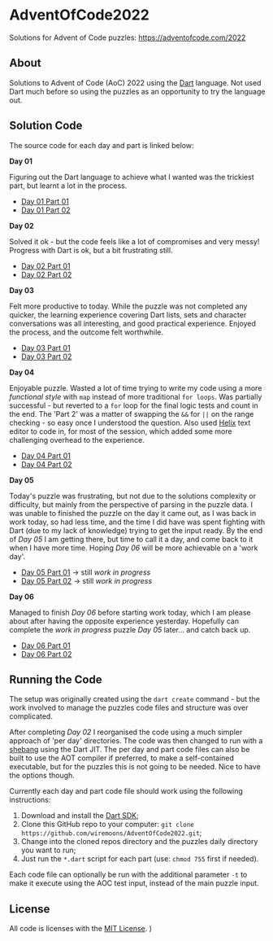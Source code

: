 # AdventOfCode2022

Solutions for Advent of Code puzzles: https://adventofcode.com/2022

## About

Solutions to Advent of Code (AoC) 2022 using the [Dart](https://dart.dev/)
language. Not used Dart much before so using the puzzles as an opportunity to
try the language out.

## Solution Code

The source code for each day and part is linked below:

**Day 01**

Figuring out the Dart language to achieve what I wanted was the trickiest part,
but learnt a lot in the process.

- [Day 01 Part 01](./day01/day_01_part_01.dart)
- [Day 01 Part 02](./day01/day_01_part_02.dart)

**Day 02**

Solved it ok - but the code feels like a lot of compromises and very messy!
Progress with Dart is ok, but a bit frustrating still.

- [Day 02 Part 01](./day02/day_02_part_01.dart)
- [Day 02 Part 02](./day02/day_02_part_02.dart)

**Day 03**

Felt more productive to today. While the puzzle was not completed any quicker,
the learning experience covering Dart lists, sets and character conversations
was all interesting, and good practical experience. Enjoyed the process, and the
outcome felt worthwhile.

- [Day 03 Part 01](./day03/day_03_part_01.dart)
- [Day 03 Part 02](./day03/day_03_part_02.dart)

**Day 04**

Enjoyable puzzle. Wasted a lot of time trying to write my code using a more
_functional style_ with `map` instead of more traditional `for loops`. Was
partially successful - but reverted to a `for` loop for the final logic tests
and count in the end. The 'Part 2' was a matter of swapping the `&&` for `||` on
the range checking - so easy once I understood the question. Also used
[Helix](https://helix-editor.com) text editor to code in, for most of the
session, which added some more challenging overhead to the experience.

- [Day 04 Part 01](./day04/day_04_part_01.dart)
- [Day 04 Part 02](./day04/day_04_part_02.dart)

**Day 05**

Today's puzzle was frustrating, but not due to the solutions complexity or
difficulty, but mainly from the perspective of parsing in the puzzle data. I was
unable to finished the puzzle on the day it came out, as I was back in work
today, so had less time, and the time I did have was spent fighting with Dart
(due to my lack of knowledge) trying to get the input ready. By the end of _Day
05_ I am getting there, but time to call it a day, and come back to it when I
have more time. Hoping _Day 06_ will be more achievable on a 'work day'.

- [Day 05 Part 01](./day05/day_05_part_01.dart) -> still _work in progress_
- [Day 05 Part 02](./day05/day_05_part_02.dart) -> still _work in progress_

**Day 06**

Managed to finish _Day 06_ before starting work today, which I am please about
after having the opposite experience yesterday. Hopefully can complete the _work
in progress_ puzzle _Day 05_ later... and catch back up.

- [Day 06 Part 01](./day06/day_06_part_01.dart)
- [Day 06 Part 02](./day06/day_06_part_02.dart)

## Running the Code

The setup was originally created using the `dart create` command - but the work
involved to manage the puzzles code files and structure was over complicated.

After completing _Day 02_ I reorganised the code using a much simpler approach
of 'per day' directories. The code was then changed to run with a
[shebang](https://stackoverflow.com/a/22583962/13106309) using the Dart JIT. The
per day and part code files can also be built to use the AOT compiler if
preferred, to make a self-contained executable, but for the puzzles this is not
going to be needed. Nice to have the options though.

Currently each day and part code file should work using the following
instructions:

1. Download and install the [Dart SDK](https://dart.dev/get-dart);
2. Clone this GitHub repo to your computer:
   `git clone https://github.com/wiremoons/AdventOfCode2022.git`;
3. Change into the cloned repos directory and the puzzles daily directory you
   want to run;
4. Just run the `*.dart` script for each part (use: `chmod 755` first if
   needed).

Each code file can optionally be run with the additional parameter `-t` to make
it execute using the AOC test input, instead of the main puzzle input.

## License

All code is licenses with the [MIT License](./LICENSE). )
